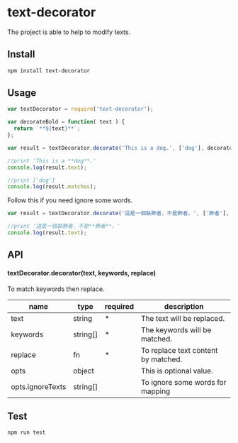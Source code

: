 text-decorator
=======================================================

The project is able to help to modify texts.

## Install

```sh
npm install text-decorator
```

## Usage

```js
var textDecorator = require('text-decorator');

var decorateBold = function( text ) { 
  return `**${text}**`;
};

var result = textDecorator.decorate('This is a dog.', ['dog'], decorateBold);

//print 'This is a **dog**.'
console.log(result.text);

//print ['dog']
console.log(result.matches);
```

Follow this if you need ignore some words.

```js
var result = textDecorator.decorate('這是一個裝飾者，不是飾者。', ['飾者'], decorateBold, {ignoreTexts:['裝飾者']});

//print '這是一個裝飾者，不是**飾者**。'
console.log(result.text);
```

## API

#### textDecorator.decorator(text, keywords, replace)

To match keywords then replace.

| name              | type    | required |description                                            |
|-------------------|---------|--------- |-------------------------------------------------------|
|text               |string   |    *     |The text will be replaced.                             |
|keywords           |string[] |    *     |The keywords will be matched.                          |
|replace            |fn       |    *     |To replace text content by matched.                    |
|opts               |object   |          |This is optional value.                                |
|opts.ignoreTexts   |string[] |          |To ignore some words for mapping                       |

## Test

```sh
npm run test
```

